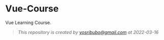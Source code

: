 # Vue-Course
Vue Learning Course.
>*This repository is created by yosribubo@gmail.com at 2022-03-16*
